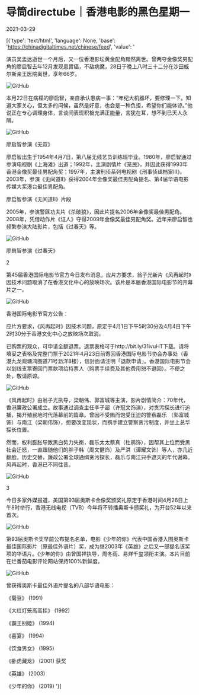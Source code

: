 # 导筒directube｜香港电影的黑色星期一

2021-03-29

[{'type': 'text/html', 'language': None, 'base': 'https://chinadigitaltimes.net/chinese/feed', 'value': '

演员吴孟达逝世一个月后，又一位香港影坛黄金配角黯然离世。曾两夺金像奖男配角的廖启智去年12月发现患胃癌，不敌病魔，28日于晚上八时三十二分在沙田威尔斯亲王医院离世，享年66岁。

![GitHub](https://chinadigitaltimes.net/chinese/files/2021/03/post-664172-6061eac8807c8.)

本月22日在病榻的廖启智，亲自承认患病一事：“年纪大机器坏，要修理一下。知道大家关心，但太多的问候，虽然是好意，也会是一种负担，希望你们能体谅。”他说正在专心调理身体，言谈间表现积极充满正能量，言犹在耳，想不到已天人永隔。

![GitHub](https://chinadigitaltimes.net/chinese/files/2021/03/post-664172-6061eaca873fe.)

 廖启智参演《无双》 

廖启智出生于1954年4月7日，第八届无线艺员训练班毕业。1980年，廖启智通过参演电视剧《上海滩》出道；1992年，主演剧情片《笼民》，并因此获得1993年香港金像奖最佳男配角奖；1997年，主演刑侦系列电视剧《刑事侦缉档案III》。2003年，参演《无间道Ⅱ》获得2004年金像奖最佳男配角提名、第4届华语电影传媒大奖港台最佳男配角。

廖启智参演《无间道Ⅱ》片段

2005年，参演警匪功夫片《杀破狼》，因此片提名2006年金像奖最佳男配角。2008年，凭借动作片《证人》夺得2009年金像奖最佳男配角奖。近年来廖启智也频繁参演大陆影片，包括《过春天》等。

![GitHub](https://chinadigitaltimes.net/chinese/files/2021/03/post-664172-6061eaccade3d.)

 廖启智参演《过春天》 

2

第45届香港国际电影节官方今日发布消息，应片方要求，翁子光新片《风再起时》因技术问题取消了在香港文化中心的放映场次。该片是本届香港国际电影节的开幕片之一。

![GitHub](https://chinadigitaltimes.net/chinese/files/2021/03/post-664172-6061eace8aa29.)

香港国际电影节官方公告：

应片方要求，《风再起时》因技术问题，原定于4月1日下午5时30分及4月4日下午2时30分于香港文化中心之放映场次取消。

已购票的观众，可申请全额退票。退票表格可于http://bit.ly/31ivuHT下载。请将填妥之表格及完整门票于2021年4月23日前寄回香港国际电影节协会办事处（香港九龙观塘鸿图道71号沥洋8楼），信封面请注明「退款申请」。香港国际电影节会以划线支票寄回门票款项给持票人（购票手续费及其他费用恕不退回）。不便之处，敬请原谅。

![GitHub](https://chinadigitaltimes.net/chinese/files/2021/03/post-664172-6061ead1c2cc7.png)

《风再起时》由翁子光执导，梁朝伟、郭富城等主演，影片剧情简介：70年代，香港廉政公署成立。故事通过调查主任李子超（许冠文饰演），对贪污探长进行追捕，揭开殖民地时代落幕前的篇章。曾因不受贿而饱受压迫的警察磊乐 （郭富城饰）与南江（梁朝伟饰），想要改变现状，而携手建立警察贪污制度，并坐上总华探长位置。

然而，权利膨胀导致黑白势力失衡，磊乐太太蔡真（杜鹃饰），因帮其上位而受黑社会迁怒，一直跟随他们的胖子韩（周文健饰）及严洪（谭耀文饰）等人，亦几近翻脸。历史交替，廉政公署全球通缉贪污探长，磊乐与南江只手遮天的年代谢幕。风再起时，香港已不同往昔。

![GitHub](https://chinadigitaltimes.net/chinese/files/2021/03/post-664172-6061ead4040df.)

3

今日多家外媒报道，美国第93届奥斯卡金像奖颁奖礼原定于香港时间4月26日上午8时举行，香港无线电视（TVB）今年将不转播奥斯卡颁奖礼，为开台52年以来首次。

![GitHub](https://chinadigitaltimes.net/chinese/files/2021/03/post-664172-6061ead62d393.)

第93届奥斯卡奖早前公布提名名单，电影《少年的你》代表中国香港入围奥斯卡最佳国际影片（原最佳外语片）奖，成为继2003年《英雄》之后又一部提名该奖项的华语片。《少年的你》由曾国祥执导，周冬雨、易烊千玺领衔主演。本片目前在烂番茄电影评论网站保持100%新鲜度。

![GitHub](https://chinadigitaltimes.net/chinese/files/2021/03/post-664172-6061ead7b27d5.)

曾获得奥斯卡最佳外语片提名的八部华语电影： 

《菊豆》 (1991) 

《大红灯笼高高挂》 (1992) 

《霸王别姬》 (1994) 

《喜宴》 (1994) 

《饮食男女》 (1995) 

《卧虎藏龙》 (2001) 获奖 

《英雄》 (2003) 

《少年的你》 (2019) '}]